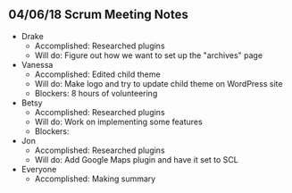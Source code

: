 ## 04/06/18 Scrum Meeting Notes

* Drake
    * Accomplished: Researched plugins
    * Will do: Figure out how we want to set up the "archives" page 
* Vanessa
    * Accomplished: Edited child theme
    * Will do: Make logo and try to update child theme on WordPress site
    * Blockers: 8 hours of volunteering
* Betsy
    * Accomplished: Researched plugins
    * Will do: Work on implementing some features
    * Blockers: 
* Jon
    * Accomplished: Researched plugins
    * Will do: Add Google Maps plugin and have it set to SCL
* Everyone
    * Accomplished: Making summary